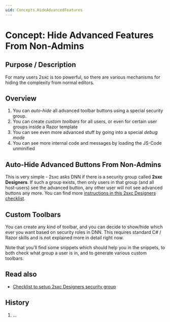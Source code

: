 ```yaml
---
uid: Concepts.HideAdvancedFeatures
---
```


# Concept: Hide Advanced Features From Non-Admins 

## Purpose / Description
For many users 2sxc is too powerful, so there are various mechanisms for hiding the complexity from normal editors. 

## Overview

1. You can _auto-hide_ all advanced toolbar buttons using a special security group.
2. You can create _custom toolbars_ for all users, or even for certain user groups inside a Razor template
3. You can see even more advanced stuff by going into a special _debug mode_
4. You can see more internal code and messages by loading the JS-Code unminified

## Auto-Hide Advanced Buttons From Non-Admins
This is very simple - 2sxc asks DNN if there is a security group called **2sxc Designers**. If such a group exists, then only users in that group (and all host-users) see the advanced button, any other user will not see advanced buttons any more. You can find more [instructions in this 2sxc Designers checklist][checklist-sxc-designers].

## Custom Toolbars
You can create any kind of toolbar, and you can decide to show/hide which ever you want based on security roles in DNN. This requires standard C# / Razor skills and is not explained more in detail right now. 

Note that you'll find some snippets which should help you in the snippets, to both check what group a user is in, and to generate various custom toolbars. 




## Read also

* [Checklist to setup 2sxc Designers security group][checklist-sxc-designers]



## History

1. ...

[checklist-sxc-designers]:http://swisschecklist.com/en/fwttmwjx/2sxc-Hide-advanced-features-from-Content-Editors-with-Designer-Security-Role